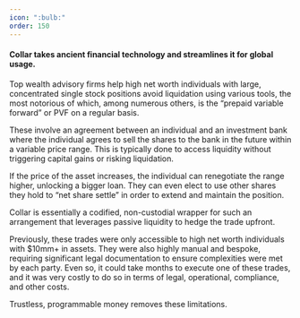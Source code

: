 ```yaml
---
icon: ":bulb:"
order: 150
---
```

#### Collar takes ancient financial technology and streamlines it for global usage.

Top wealth advisory firms help high net worth individuals with large, concentrated single stock positions avoid liquidation using various tools, the most notorious of which, among numerous others, is the “prepaid variable forward” or PVF on a regular basis.

These involve an agreement between an individual and an investment bank where the individual agrees to sell the shares to the bank in the future within a variable price range. This is typically done to access liquidity without triggering capital gains or risking liquidation.

If the price of the asset increases, the individual can renegotiate the range higher, unlocking a bigger loan. They can even elect to use other shares they hold to “net share settle” in order to extend and maintain the position.

Collar is essentially a codified, non-custodial wrapper for such an arrangement that leverages passive liquidity to hedge the trade upfront.

Previously, these trades were only accessible to high net worth individuals with $10mm+ in assets. They were also highly manual and bespoke, requiring significant legal documentation to ensure complexities were met by each party. Even so, it could take months to execute one of these trades, and it was very costly to do so in terms of legal, operational, compliance, and other costs.

Trustless, programmable money removes these limitations.